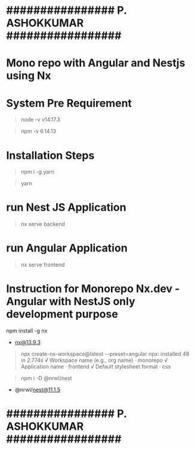 # ################ P. ASHOKKUMAR ################# #

# Mono repo with Angular and Nestjs using Nx

# System Pre Requirement 

> node -v
v14.17.3

> npm -v
6.14.13
 
# Installation Steps 

> npm i -g yarn

> yarn

# run Nest JS Application 

> nx serve backend

# run Angular Application

> nx serve frontend







# Instruction for Monorepo Nx.dev - Angular with NestJS  only development purpose 

npm install -g nx
+ nx@13.9.3
 
>npx create-nx-workspace@latest --preset=angular
npx: installed 48 in 2.774s
√ Workspace name (e.g., org name)     · monorepo
√ Application name                    · frontend
√ Default stylesheet format           · css


>npm i -D @nrwl/nest
+ @nrwl/nest@11.1.5


# ################ P. ASHOKKUMAR ################# #
